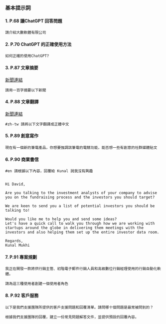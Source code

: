 ### 基本提示詞

#### 1. P.68 讓ChatGPT 回答問題

````
請介紹大數軟體有限公司
````

#### 2. P.70 ChatGPT 的正確使用方法

````
如何正確的使用ChatGPT?
````

#### 3. P.87 文章摘要

[新聞連結](https://udn.com/news/story/7333/7345266)
````
請用一百字摘要以下新聞

````

#### 4. P.88 文章翻譯
[新聞連結](https://edition.cnn.com/2023/03/06/tech/taiwan-tsmc-hiring-plans-2023-intl-hnk/index.html)
````
#zh-tw 請將以下文字翻譯成正體中文

````

#### 5. P.89 創意寫作
````
現在有一個新的筆電產品，你想要強調該筆電的電競功能，能否想一些有創意的社群媒體貼文

````

#### 6. P.90 商業書信

````
#en 請根據以下內容，回覆給 Kunal 說我沒有興趣


Hi David,

Are you talking to the investment analysts of your company to advise you on the fundraising process and the investors you should target?

We are keen to send you a list of potential investors you should be talking to!

Would you like me to help you and send some ideas?
Let's have a quick call to walk you through how we are working with startups around the globe in delivering them meetings with the investors and also helping them set up the entire investor data room.

Regards,
Kunal Mukhi
````

#### 7. P.91 專案規劃
````
我正在開發一款將供行銷主管、初階電子郵件行銷人員和高級數位行銷經理使用的行銷自動化軟體。

請為這三種使用者創建一個使用者角色

````

#### 8. P.92 客戶服務
````
以下是我們支援團隊所提供的客戶支援問題和回覆清單。請問哪十個問題是最常被問到的？

根據我們支援團隊的回覆，建立一份常見問題解答文件，並提供預設的回覆內容。

````


